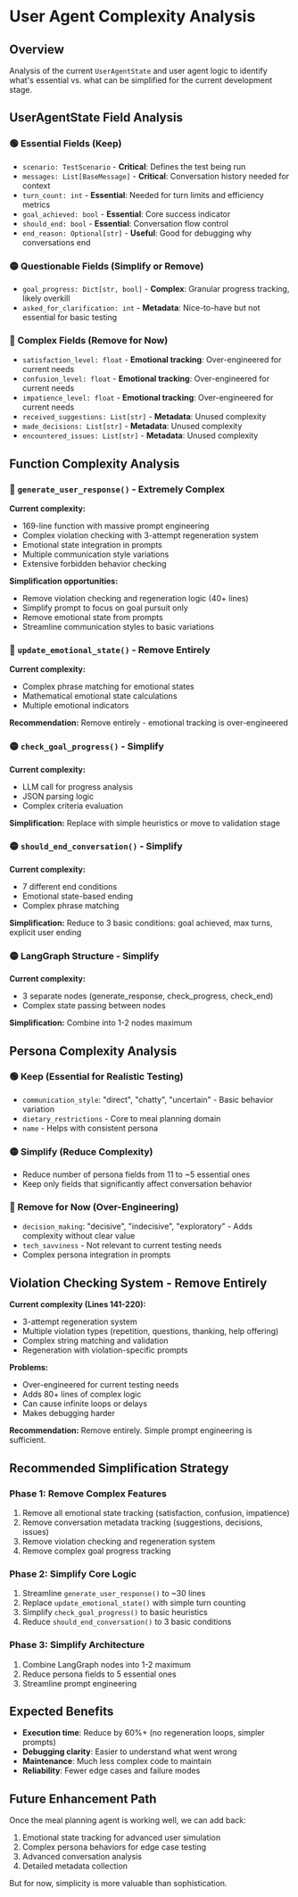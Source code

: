 # User Agent Complexity Analysis

## Overview
Analysis of the current `UserAgentState` and user agent logic to identify what's essential vs. what can be simplified for the current development stage.

## UserAgentState Field Analysis

### 🟢 Essential Fields (Keep)
- `scenario: TestScenario` - **Critical**: Defines the test being run
- `messages: List[BaseMessage]` - **Critical**: Conversation history needed for context
- `turn_count: int` - **Essential**: Needed for turn limits and efficiency metrics
- `goal_achieved: bool` - **Essential**: Core success indicator
- `should_end: bool` - **Essential**: Conversation flow control
- `end_reason: Optional[str]` - **Useful**: Good for debugging why conversations end

### 🟡 Questionable Fields (Simplify or Remove)
- `goal_progress: Dict[str, bool]` - **Complex**: Granular progress tracking, likely overkill
- `asked_for_clarification: int` - **Metadata**: Nice-to-have but not essential for basic testing

### 🔴 Complex Fields (Remove for Now)
- `satisfaction_level: float` - **Emotional tracking**: Over-engineered for current needs
- `confusion_level: float` - **Emotional tracking**: Over-engineered for current needs  
- `impatience_level: float` - **Emotional tracking**: Over-engineered for current needs
- `received_suggestions: List[str]` - **Metadata**: Unused complexity
- `made_decisions: List[str]` - **Metadata**: Unused complexity
- `encountered_issues: List[str]` - **Metadata**: Unused complexity

## Function Complexity Analysis

### 🔴 `generate_user_response()` - Extremely Complex
**Current complexity:**
- 169-line function with massive prompt engineering
- Complex violation checking with 3-attempt regeneration system
- Emotional state integration in prompts
- Multiple communication style variations
- Extensive forbidden behavior checking

**Simplification opportunities:**
- Remove violation checking and regeneration logic (40+ lines)
- Simplify prompt to focus on goal pursuit only
- Remove emotional state from prompts
- Streamline communication styles to basic variations

### 🔴 `update_emotional_state()` - Remove Entirely
**Current complexity:**
- Complex phrase matching for emotional states
- Mathematical emotional state calculations
- Multiple emotional indicators

**Recommendation:** Remove entirely - emotional tracking is over-engineered

### 🟡 `check_goal_progress()` - Simplify
**Current complexity:**
- LLM call for progress analysis
- JSON parsing logic
- Complex criteria evaluation

**Simplification:** Replace with simple heuristics or move to validation stage

### 🟡 `should_end_conversation()` - Simplify
**Current complexity:**
- 7 different end conditions
- Emotional state-based ending
- Complex phrase matching

**Simplification:** Reduce to 3 basic conditions: goal achieved, max turns, explicit user ending

### 🟡 LangGraph Structure - Simplify
**Current complexity:**
- 3 separate nodes (generate_response, check_progress, check_end)
- Complex state passing between nodes

**Simplification:** Combine into 1-2 nodes maximum

## Persona Complexity Analysis

### 🟢 Keep (Essential for Realistic Testing)
- `communication_style`: "direct", "chatty", "uncertain" - Basic behavior variation
- `dietary_restrictions` - Core to meal planning domain
- `name` - Helps with consistent persona

### 🟡 Simplify (Reduce Complexity)
- Reduce number of persona fields from 11 to ~5 essential ones
- Keep only fields that significantly affect conversation behavior

### 🔴 Remove for Now (Over-Engineering)
- `decision_making`: "decisive", "indecisive", "exploratory" - Adds complexity without clear value
- `tech_savviness` - Not relevant to current testing needs
- Complex persona integration in prompts

## Violation Checking System - Remove Entirely

**Current complexity (Lines 141-220):**
- 3-attempt regeneration system
- Multiple violation types (repetition, questions, thanking, help offering)
- Complex string matching and validation
- Regeneration with violation-specific prompts

**Problems:**
- Over-engineered for current testing needs
- Adds 80+ lines of complex logic
- Can cause infinite loops or delays
- Makes debugging harder

**Recommendation:** Remove entirely. Simple prompt engineering is sufficient.

## Recommended Simplification Strategy

### Phase 1: Remove Complex Features
1. Remove all emotional state tracking (satisfaction, confusion, impatience)
2. Remove conversation metadata tracking (suggestions, decisions, issues)
3. Remove violation checking and regeneration system
4. Remove complex goal progress tracking

### Phase 2: Simplify Core Logic
1. Streamline `generate_user_response()` to ~30 lines
2. Replace `update_emotional_state()` with simple turn counting
3. Simplify `check_goal_progress()` to basic heuristics
4. Reduce `should_end_conversation()` to 3 basic conditions

### Phase 3: Simplify Architecture
1. Combine LangGraph nodes into 1-2 maximum
2. Reduce persona fields to 5 essential ones
3. Streamline prompt engineering

## Expected Benefits
- **Execution time**: Reduce by 60%+ (no regeneration loops, simpler prompts)
- **Debugging clarity**: Easier to understand what went wrong
- **Maintenance**: Much less complex code to maintain
- **Reliability**: Fewer edge cases and failure modes

## Future Enhancement Path
Once the meal planning agent is working well, we can add back:
1. Emotional state tracking for advanced user simulation
2. Complex persona behaviors for edge case testing
3. Advanced conversation analysis
4. Detailed metadata collection

But for now, simplicity is more valuable than sophistication. 